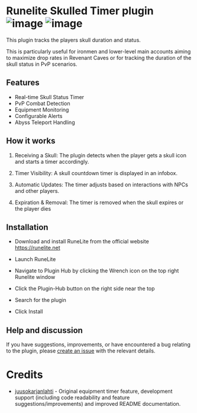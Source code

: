 # Runelite Skulled Timer plugin ![image](https://img.shields.io/endpoint?url=https://api.runelite.net/pluginhub/shields/rank/plugin/emblem-trader-skull-timer) ![image](https://img.shields.io/endpoint?url=https://api.runelite.net/pluginhub/shields/installs/plugin/emblem-trader-skull-timer)



This plugin tracks the players skull duration and status. 

This is particularly useful for ironmen and lower-level main accounts aiming to maximize drop rates in Revenant Caves or for tracking the duration of the skull status in PvP scenarios.

## Features

- Real-time Skull Status Timer
- PvP Combat Detection
- Equipment Monitoring
- Configurable Alerts
- Abyss Teleport Handling

## How it works

1. Receiving a Skull: The plugin detects when the player gets a skull icon and starts a timer accordingly.

2. Timer Visibility: A skull countdown timer is displayed in an infobox.

3. Automatic Updates: The timer adjusts based on interactions with NPCs and other players.

4. Expiration & Removal: The timer is removed when the skull expires or the player dies

## Installation

- Download and install RuneLite from the official website https://runelite.net

- Launch RuneLite

- Navigate to Plugin Hub by clicking the Wrench icon on the top right Runelite window

- Click the Plugin-Hub button on the right side near the top

- Search for the plugin

- Click Install

## Help and discussion

If you have suggestions, improvements, or have encountered a bug relating to the plugin, please [create an issue](https://github.com/Teekiz/skull-timer/issues/new) with the relevant details.

# Credits

- [juusokarjanlahti](https://github.com/juusokarjanlahti) - Original equipment timer feature, development support (including code readability and feature suggestions/improvements) and improved README documentation.


